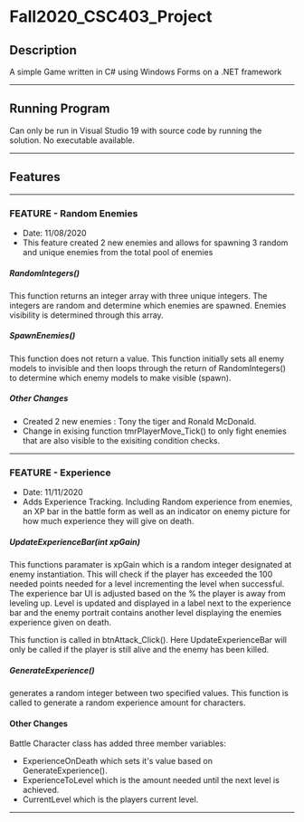 # Fall2020_CSC403_Project
## Description
A simple Game written in C# using Windows Forms on a .NET framework

------------------------------------------------------------------------------

## Running Program
Can only be run in Visual Studio 19 with source code by running the solution.
No executable available.

------------------------------------------------------------------------------

## Features
------------------------------------------------------------------------------

### FEATURE - Random Enemies
- Date: 11/08/2020
- This feature created 2 new enemies and allows for spawning 3 random and unique enemies from the total pool of enemies

##### **RandomIntegers()**
This function returns an integer array with three unique integers. The integers are random and determine which enemies are spawned. Enemies visibility is determined through this array.

##### **SpawnEnemies()**
This function does not return a value. This function initially sets all enemy models to invisible and then loops through the return of RandomIntegers() to determine which enemy models to make visible (spawn).

##### **Other Changes**
- Created 2 new enemies : Tony the tiger and Ronald McDonald.
- Change in exising function tmrPlayerMove_Tick() to only fight enemies that are also visible to the exisiting condition checks.


----------------------------------------------------------------------------

### FEATURE - Experience
- Date: 11/11/2020
- Adds Experience Tracking. Including Random experience from enemies, an XP bar in the battle form as well as an indicator on enemy picture for how much experience they will give on death.

##### **UpdateExperienceBar(int xpGain)**
This functions paramater is xpGain which is a random integer designated at enemy instantiation.
This will check if the player has exceeded the 100 needed points needed for a level incrementing the level when successful. The experience bar UI is adjusted based on the % the player is away from leveling up. Level is updated and displayed in a label next to the experience bar and the enemy portrait contains another level displaying the enemies experience given on death.

This function is called in btnAttack_Click(). Here UpdateExperienceBar will only be called if the player is still alive and the enemy has been killed.

##### **GenerateExperience()**
generates a random integer between two specified values. This function is called to generate a random experience amount for characters.

#### **Other Changes**
Battle Character class has added three member variables:
   - ExperienceOnDeath which sets it's value based on GenerateExperience().
   - ExperienceToLevel which is the amount needed until the next level is achieved.
   - CurrentLevel which is the players current level.
   
-------------------------------------------------------------------------------------

